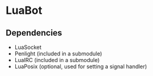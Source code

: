 LuaBot
======

Dependencies
------------

  * LuaSocket
  * Penlight (included in a submodule)
  * LuaIRC (included in a submodule)
  * LuaPosix (optional, used for setting a signal handler)

